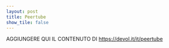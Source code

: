 ```yaml
---
layout: post
title: Peertube
show_tile: false
---
```


AGGIUNGERE QUI IL CONTENUTO DI https://devol.it/it/peertube
